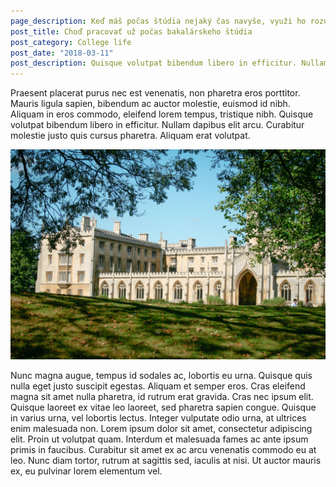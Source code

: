 ```yaml
---
page_description: Keď máš počas štúdia nejaký čas navyše, využi ho rozumne a zaži niečo zo skutočného života
post_title: Choď pracovať už počas bakalárskeho štúdia
post_category: College life
post_date: "2018-03-11"
post_description: Quisque volutpat bibendum libero in efficitur. Nullam dapibus elit arcu. Curabitur molestie justo quis cursus pharetra. Aliquam erat volutpat.
---
```


<Paragraph>
Praesent placerat purus nec est venenatis, non pharetra eros porttitor. Mauris ligula sapien, bibendum ac auctor molestie, euismod id nibh. Aliquam in eros commodo, eleifend lorem tempus, tristique nibh. Quisque volutpat bibendum libero in efficitur. Nullam dapibus elit arcu. Curabitur molestie justo quis cursus pharetra. Aliquam erat volutpat.
</Paragraph>

![Lorem ipsum dolor sit amet](work-college.jpg "Lorem ipsum dolor sit amet")

<Paragraph>
Nunc magna augue, tempus id sodales ac, lobortis eu urna. Quisque quis nulla eget justo suscipit egestas. Aliquam et semper eros. Cras eleifend magna sit amet nulla pharetra, id rutrum erat gravida. Cras nec ipsum elit. Quisque laoreet ex vitae leo laoreet, sed pharetra sapien congue. Quisque in varius urna, vel lobortis lectus.
</Paragraph>

<Paragraph>
Integer vulputate odio urna, at ultrices enim malesuada non. Lorem ipsum dolor sit amet, consectetur adipiscing elit. Proin ut volutpat quam. Interdum et malesuada fames ac ante ipsum primis in faucibus. Curabitur sit amet ex ac arcu venenatis commodo eu at leo. Nunc diam tortor, rutrum at sagittis sed, iaculis at nisi. Ut auctor mauris ex, eu pulvinar lorem elementum vel.
</Paragraph>
